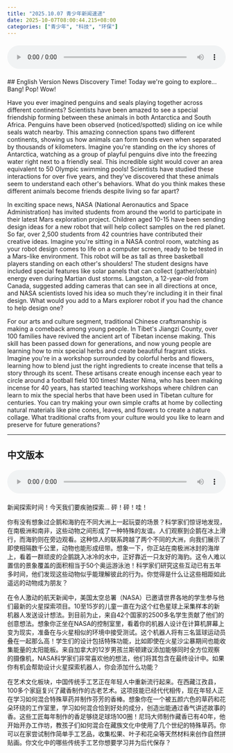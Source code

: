 ```yaml
---
title: "2025.10.07 青少年新闻速递"
date: 2025-10-07T08:00:44.215+08:00
categories: ["青少年", "科技", "环保"]
---
```

<audio controls style="width: 100%; max-width: 900px; margin: 1.5em 0; display: block;">
<source src="/mp3/teen_news/20251007.en.wav" type="audio/wav">
</audio>
## English Version
News Discovery Time! Today we're going to explore... Bang! Pop! Wow!

Have you ever imagined penguins and seals playing together across different continents? Scientists have been amazed to see a special friendship forming between these animals in both Antarctica and South Africa. Penguins have been observed (noticed/spotted) sliding on ice while seals watch nearby. This amazing connection spans two different continents, showing us how animals can form bonds even when separated by thousands of kilometers. Imagine you're standing on the icy shores of Antarctica, watching as a group of playful penguins dive into the freezing water right next to a friendly seal. This incredible sight would cover an area equivalent to 50 Olympic swimming pools! Scientists have studied these interactions for over five years, and they've discovered that these animals seem to understand each other's behaviors. What do you think makes these different animals become friends despite living so far apart?

In exciting space news, NASA (National Aeronautics and Space Administration) has invited students from around the world to participate in their latest Mars exploration project. Children aged 10-15 have been sending design ideas for a new robot that will help collect samples on the red planet. So far, over 2,500 students from 42 countries have contributed their creative ideas. Imagine you're sitting in a NASA control room, watching as your robot design comes to life on a computer screen, ready to be tested in a Mars-like environment. This robot will be as tall as three basketball players standing on each other's shoulders! The student designs have included special features like solar panels that can collect (gather/obtain) energy even during Martian dust storms. Langston, a 12-year-old from Canada, suggested adding cameras that can see in all directions at once, and NASA scientists loved his idea so much they're including it in their final design. What would you add to a Mars explorer robot if you had the chance to help design one?

For our arts and culture segment, traditional Chinese craftsmanship is making a comeback among young people. In Tibet's Jiangzi County, over 100 families have revived the ancient art of Tibetan incense making. This skill has been passed down for generations, and now young people are learning how to mix special herbs and create beautiful fragrant sticks. Imagine you're in a workshop surrounded by colorful herbs and flowers, learning how to blend just the right ingredients to create incense that tells a story through its scent. These artisans create enough incense each year to circle around a football field 100 times! Master Nima, who has been making incense for 40 years, has started teaching workshops where children can learn to mix the special herbs that have been used in Tibetan culture for centuries. You can try making your own simple crafts at home by collecting natural materials like pine cones, leaves, and flowers to create a nature collage. What traditional crafts from your culture would you like to learn and preserve for future generations?

---
## 中文版本
<audio controls style="width: 100%; max-width: 900px; margin: 1.5em 0; display: block;">
    <source src="/mp3/teen_news/20251007.cn.wav"
  type="audio/wav">
  </audio>
新闻探索时间！今天我们要疾驰探索... 砰！砰！哇！

你有没有想象过企鹅和海豹在不同大洲上一起玩耍的场景？科学家们惊讶地发现，在南极洲和南非，这些动物之间形成了一种特殊的友谊。人们观察到企鹅在冰上滑行，而海豹则在旁边观看。这种惊人的联系跨越了两个不同的大洲，向我们展示了即使相隔数千公里，动物也能形成纽带。想象一下，你正站在南极洲冰封的海岸上，看着一群顽皮的企鹅跳入冰冷的水中，正好靠近一只友好的海豹。这令人难以置信的景象覆盖的面积相当于50个奥运游泳池！科学家们研究这些互动已有五年多时间，他们发现这些动物似乎能理解彼此的行为。你觉得是什么让这些相距如此遥远的动物成为朋友？

在令人激动的航天新闻中，美国太空总署（NASA）已邀请世界各地的学生参与他们最新的火星探索项目。10至15岁的儿童一直在为这个红色星球上采集样本的新机器人发送设计想法。到目前为止，来自42个国家的2500多名学生贡献了他们的创意想法。想象你正坐在NASA的控制室里，看着你的机器人设计在计算机屏幕上变为现实，准备在与火星相似的环境中接受测试。这个机器人将有三名篮球运动员叠在一起那么高！学生们的设计包括特殊功能，比如即使在火星沙尘暴期间也能收集能量的太阳能板。来自加拿大的12岁男孩兰斯顿建议添加能够同时全方位观察的摄像机，NASA科学家们非常喜欢他的想法，他们将其包含在最终设计中。如果你有机会帮助设计火星探索机器人，你会添加什么功能？

在艺术文化板块，中国传统手工艺正在年轻人中重新流行起来。在西藏江孜县，100多个家庭复兴了藏香制作的古老艺术。这项技能已经代代相传，现在年轻人正在学习如何混合特殊草药并制作芬芳的香棒。想象你在一个被五颜六色的草药和花朵环绕的工作室里，学习如何混合恰到好处的成分，创造出能通过香气讲述故事的香。这些工匠每年制作的香足够绕足球场100圈！尼玛大师制作藏香已有40年，他开始开办工作坊，教孩子们如何混合在藏族文化中使用了几个世纪的特殊草药。你可以在家尝试制作简单手工艺品，收集松果、叶子和花朵等天然材料来创作自然拼贴画。你文化中的哪些传统手工艺你想要学习并为后代保存？
